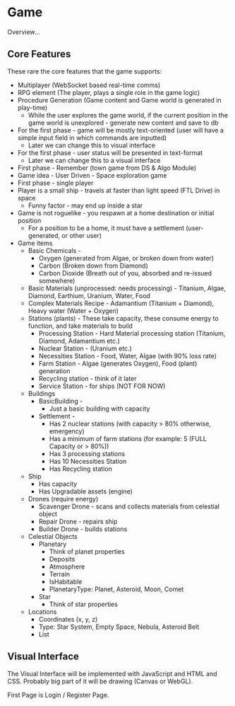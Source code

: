 # Game
Overview...
## Core Features
These rare the core features that the game supports:
* Multiplayer (WebSocket based real-time comms)
* RPG element (The player, plays a single role in the game logic)
* Procedure Generation (Game content and Game world is generated in play-time)
  * While the user explores the game world, if the current position in the game world is unexplored - generate new content and save to db
* For the first phase - game will be mostly text-oriented (user will have a simple input field in which commands are inputted)
  * Later we can change this to visual interface
* For the first phase - user status will be presented in text-format
  * Later we can change this to a visual interface
* First phase - Remember (town game from DS & Algo Module)
* Game idea - User Driven - Space exploration game
* First phase - single player
* Player is a small ship - travels at faster than light speed (FTL Drive) in space
  * Funny factor - may end up inside a star
* Game is not roguelike - you respawn at a home destination or initial position
  * For a position to be a home, it must have a settlement (user-generated, or other user)
* Game items 
  * Basic Chemicals - 
    * Oxygen (generated from Algae, or broken down from water) 
    * Carbon (Broken down from Diamond)
    * Carbon Dioxide (Breath out of you, absorbed and re-issued somewhere)
  * Basic Materials (unprocessed: needs processing) - Titanium, Algae, Diamond, Earthium, Uranium, Water, Food
  * Complex Materials Recipe - Adamantium (Titanium + Diamond), Heavy water (Water + Oxygen)
  * Stations (plants) - These take capacity, these consume energy to function, and take materials to build
    * Processing Station - Hard Material processing station (Titanium, Diamond, Adamantium etc.)
    * Nuclear Station - (Uranium etc.)
    * Necessities Station - Food, Water, Algae (with 90% loss rate)
    * Farm Station - Algae (generates Oxygen), Food (plant) generation
    * Recycling station - think of it later
    * Service Station - for ships (NOT FOR NOW)
  * Buildings
    * BasicBuilding -
      * Just a basic building with capacity
    * Settlement - 
      * Has 2 nuclear stations (with capacity > 80% otherwise, emergency)
      * Has a minimum of farm stations (for example: 5 (FULL Capacity or > 80%))
      * Has 3 processing stations
      * Has 10 Necessities Station
      * Has Recycling station
  * Ship
    * Has capacity
    * Has Upgradable assets (engine)
  * Drones (require energy)
    * Scavenger Drone - scans and collects materials from celestial object
    * Repair Drone - repairs ship
    * Builder Drone - builds stations
  * Celestial Objects
    * Planetary
      * Think of planet properties
      * Deposits
      * Atmosphere
      * Terrain
      * IsHabitable
      * PlanetaryType: Planet, Asteroid, Moon, Comet
    * Star
      * Think of star properties
  * Locations
    * Coordinates (x, y, z)
    * Type: Star System, Empty Space, Nebula, Asteroid Belt
    * List<Celestial Bodies>


## Visual Interface

The Visual Interface will be implemented with JavaScript and HTML and CSS. Probably big part of 
it will be drawing (Canvas or WebGL).

First Page is Login / Register Page.


